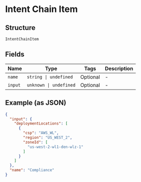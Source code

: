 
# Intent Chain Item

## Structure

`IntentChainItem`

## Fields

| Name | Type | Tags | Description |
|  --- | --- | --- | --- |
| `name` | `string \| undefined` | Optional | - |
| `input` | `unknown \| undefined` | Optional | - |

## Example (as JSON)

```json
{
  "input": {
    "deploymentLocations": [
      {
        "csp": "AWS_WL",
        "region": "US_WEST_2",
        "zoneId": [
          "us-west-2-wl1-den-wlz-1"
        ]
      }
    ]
  },
  "name": "Compliance"
}
```

